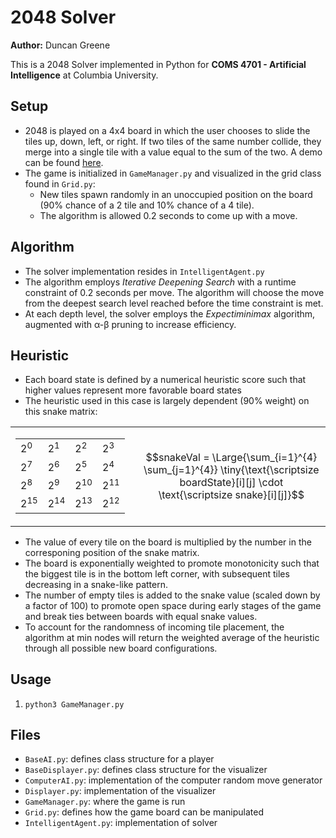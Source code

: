 # 2048 Solver
**Author:** Duncan Greene

This is a 2048 Solver implemented in Python for **COMS 4701 - Artificial Intelligence** at Columbia University.

## Setup
- 2048 is played on a 4x4 board in which the user chooses to slide the tiles up, down, left, or right. If two tiles of the same number collide, they merge into a single tile with a value equal to the sum of the two. A demo can be found [here](https://play2048.co/).
- The game is initialized in `GameManager.py` and visualized in the grid class found in `Grid.py`:
  - New tiles spawn randomly in an unoccupied position on the board (90% chance of a 2 tile and 10% chance of a 4 tile).
  - The algorithm is allowed 0.2 seconds to come up with a move.

## Algorithm
- The solver implementation resides in `IntelligentAgent.py`
- The algorithm employs *Iterative Deepening Search* with a runtime constraint of 0.2 seconds per move. The algorithm will choose the move from the deepest search level reached before the time constraint is met.
- At each depth level, the solver employs the *Expectiminimax* algorithm, augmented with &alpha;-&beta; pruning to increase efficiency.

## Heuristic
- Each board state is defined by a numerical heuristic score such that higher values represent more favorable board states
- The heuristic used in this case is largely dependent (90% weight) on this snake matrix:

<div align="center">
<table>
  <tr>
    <td>
      <table>
        <tr>
          <td>2<sup>0</sup></td>
          <td>2<sup>1</sup></td>
          <td>2<sup>2</sup></td>
          <td>2<sup>3</sup></td>
        </tr>
        <tr>
          <td>2<sup>7</sup></td>
          <td>2<sup>6</sup></td>
          <td>2<sup>5</sup></td>
          <td>2<sup>4</sup></td>
        </tr>
        <tr>
          <td>2<sup>8</sup></td>
          <td>2<sup>9</sup></td>
          <td>2<sup>10</sup></td>
          <td>2<sup>11</sup></td>
        </tr>
        <tr>
          <td>2<sup>15</sup></td>
          <td>2<sup>14</sup></td>
          <td>2<sup>13</sup></td>
          <td>2<sup>12</sup></td>
        </tr>
      </table>
    </td>
    <td style="padding-left: 20px; text-align: center;">
      $$snakeVal = \Large{\sum_{i=1}^{4} \sum_{j=1}^{4}} \tiny{\text{\scriptsize boardState}[i][j] \cdot \text{\scriptsize snake}[i][j]}$$
    </td>
  </tr>
</table>
</div>

- The value of every tile on the board is multiplied by the number in the corresponing position of the snake matrix.
- The board is exponentially weighted to promote monotonicity such that the biggest tile is in the bottom left corner, with subsequent tiles decreasing in a snake-like pattern.
- The number of empty tiles is added to the snake value (scaled down by a factor of 100) to promote open space during early stages of the game and break ties between boards with equal snake values.
- To account for the randomness of incoming tile placement, the algorithm at min nodes will return the weighted average of the heuristic through all possible new board configurations.
## Usage
1. `python3 GameManager.py`
## Files
- `BaseAI.py`: defines class structure for a player
- `BaseDisplayer.py`: defines class structure for the visualizer
- `ComputerAI.py`: implementation of the computer random move generator
- `Displayer.py`: implementation of the visualizer
- `GameManager.py`: where the game is run
- `Grid.py`: defines how the game board can be manipulated
- `IntelligentAgent.py`: implementation of solver

